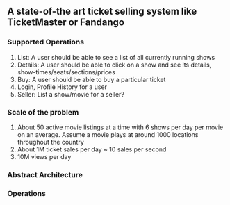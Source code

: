 ## A state-of-the art ticket selling system like TicketMaster or Fandango

### Supported Operations
1. List: A user should be able to see a list of all currently running shows
2. Details: A user should be able to click on a show and see its details, show-times/seats/sections/prices
3. Buy: A user should be able to buy a particular ticket
4. Login, Profile History for a user
5. Seller: List a show/movie for a seller?

### Scale of the problem
1. About 50 active movie listings at a time with 6 shows per day per movie on an average. Assume a movie plays at around 1000 locations throughout the country
2. About 1M ticket sales per day ~ 10 sales per second
3. 10M views per day

### Abstract Architecture

### Operations
